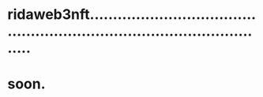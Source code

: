 # ridaweb3nft..............................................................................................
# soon.
